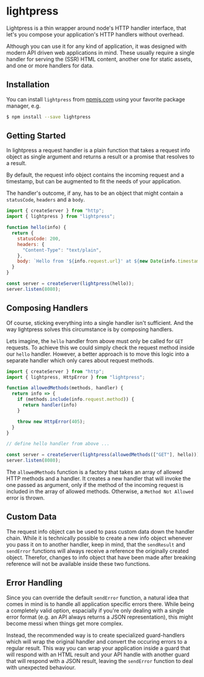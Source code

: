 # lightpress

Lightpress is a thin wrapper around node's HTTP handler interface, that let's
you compose your application's HTTP handlers without overhead.

Although you can use it for any kind of application, it was designed with
modern API driven web applications in mind. These usually require a single
handler for serving the (SSR) HTML content, another one for static assets, and
one or more handlers for data.

## Installation

You can install `lightpress` from [npmjs.com](https://www.npmjs.com) using your
favorite package manager, e.g.

```bash
$ npm install --save lightpress
```

## Getting Started

In lightpress a request handler is a plain function that takes a request info
object as single argument and returns a result or a promise that resolves
to a result.

By default, the request info object contains the incoming request and a
timestamp, but can be augmented to fit the needs of your application.

The handler's outcome, if any, has to be an object that might contain a
`statusCode`, `headers` and a `body`.

```js
import { createServer } from "http";
import { lightpress } from "lightpress";

function hello(info) {
  return {
    statusCode: 200,
    headers: {
      "Content-Type": "text/plain",
    },
    body: `Hello from '${info.request.url}' at ${new Date(info.timestamp).toLocaleTimeString()}.`
  }
}

const server = createServer(lightpress(hello));
server.listen(8080);
```

## Composing Handlers

Of course, sticking everything into a single handler isn't sufficient. And the
way lightpress solves this circumstance is by composing handlers.

Lets imagine, the `hello` handler from above must only be called for `GET`
requests. To achieve this we could simply check the request method inside our
`hello` handler. However, a better approach is to move this logic into a
separate handler which only cares about request methods.

```js
import { createServer } from "http";
import { lightpress, HttpError } from "lightpress";

function allowedMethods(methods, handler) {
  return info => {
    if (methods.include(info.request.method)) {
      return handler(info)
    }

    throw new HttpError(405);
  }
}

// define hello handler from above ...

const server = createServer(lightpress(allowedMethods(["GET"], hello)));
server.listen(8080);

```

The `allowedMethods` function is a factory that takes an array of allowed HTTP
methods and a handler. It creates a new handler that will invoke the one passed
as argument, only if the method of the incoming request is included in the array
of allowed methods. Otherwise, a `Method Not Allowed` error is thrown.

## Custom Data

The request info object can be used to pass custom data down the handler chain.
While it is technically possible to create a new info object whenever you pass
it on to another handler, keep in mind, that the `sendResult` and `sendError`
functions will always receive a reference the originally created object.
Therefor, changes to info object that have been made after breaking reference
will not be available inside these two functions.

## Error Handling

Since you can override the default `sendError` function, a natural idea that
comes in mind is to handle all application specific errors there. While being a
completely valid option, espacially if you're only dealing with a single error
format (e.g. an API always returns a JSON representation), this might become
messi when things get more complex.

Instead, the recommended way is to create specialized guard-handlers which will
wrap the original handler and convert the occuring errors to a regular result.
This way you can wrap your application inside a guard that will respond with an
HTML result and your API handle with another guard that will respond with a JSON
result, leaving the `sendError` function to deal with unexpected behaviour.
